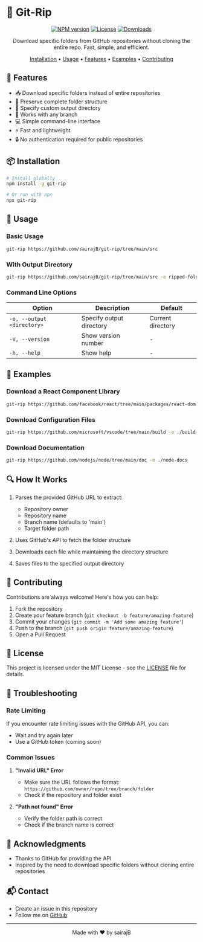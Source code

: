 # 📁 Git-Rip

<div align="center">

[![NPM version](https://img.shields.io/npm/v/git-riper.svg)](https://www.npmjs.com/package/git-riper)
[![License](https://img.shields.io/npm/l/git-riper.svg)](https://github.com/yourusername/git-riper/blob/main/LICENSE)
[![Downloads](https://img.shields.io/npm/dm/git-riper.svg)](https://www.npmjs.com/package/git-riper)

Download specific folders from GitHub repositories without cloning the entire repo. Fast, simple, and efficient.

[Installation](#installation) •
[Usage](#usage) •
[Features](#features) •
[Examples](#examples) •
[Contributing](#contributing)

</div>

## 🚀 Features

- 📥 Download specific folders instead of entire repositories
- 🌳 Preserve complete folder structure
- 📂 Specify custom output directory
- 🔄 Works with any branch
- 💻 Simple command-line interface
- ⚡ Fast and lightweight
- 🔒 No authentication required for public repositories

## 📦 Installation

```bash
# Install globally
npm install -g git-rip

# Or run with npx
npx git-rip
```

## 🎯 Usage

### Basic Usage

```bash
git-rip https://github.com/sairajB/git-rip/tree/main/src
```

### With Output Directory

```bash
git-rip https://github.com/sairajB/git-rip/tree/main/src -o ripped-folder
```

### Command Line Options

| Option | Description | Default |
|--------|-------------|---------|
| `-o, --output <directory>` | Specify output directory | Current directory |
| `-V, --version` | Show version number | - |
| `-h, --help` | Show help | - |

## 📝 Examples

### Download a React Component Library
```bash
git-rip https://github.com/facebook/react/tree/main/packages/react-dom
```

### Download Configuration Files
```bash
git-rip https://github.com/microsoft/vscode/tree/main/build -o ./build-config
```

### Download Documentation
```bash
git-rip https://github.com/nodejs/node/tree/main/doc -o ./node-docs
```

## 🔍 How It Works

1. Parses the provided GitHub URL to extract:
   - Repository owner
   - Repository name
   - Branch name (defaults to 'main')
   - Target folder path

2. Uses GitHub's API to fetch the folder structure
3. Downloads each file while maintaining the directory structure
4. Saves files to the specified output directory

## 🤝 Contributing

Contributions are always welcome! Here's how you can help:

1. Fork the repository
2. Create your feature branch (`git checkout -b feature/amazing-feature`)
3. Commit your changes (`git commit -m 'Add some amazing feature'`)
4. Push to the branch (`git push origin feature/amazing-feature`)
5. Open a Pull Request

## 📄 License

This project is licensed under the MIT License - see the [LICENSE](LICENSE) file for details.

## 🐛 Troubleshooting

### Rate Limiting
If you encounter rate limiting issues with the GitHub API, you can:
- Wait and try again later
- Use a GitHub token (coming soon)

### Common Issues

1. **"Invalid URL" Error**
   - Make sure the URL follows the format: `https://github.com/owner/repo/tree/branch/folder`
   - Check if the repository and folder exist

2. **"Path not found" Error**
   - Verify the folder path is correct
   - Check if the branch name is correct

## 🙏 Acknowledgments

- Thanks to GitHub for providing the API
- Inspired by the need to download specific folders without cloning entire repositories

## 📬 Contact

- Create an issue in this repository
- Follow me on [GitHub](https://github.com/sairajB)

---

<div align="center">
Made with ❤️ by sairajB
</div>
